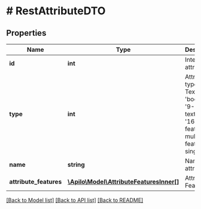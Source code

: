 # # RestAttributeDTO

## Properties

Name | Type | Description | Notes
------------ | ------------- | ------------- | -------------
**id** | **int** | Internal attribute ID | [optional]
**type** | **int** | Attribute type (&#39;1-Text&#39;, 2-&#39;boolean&#39;, &#39;9-textarea&#39;, &#39;16-feature-multi&#39;, &#39;17-feature-single&#39;) |
**name** | **string** | Name of attribute |
**attribute_features** | [**\Apilo\Model\AttributeFeaturesInner[]**](AttributeFeaturesInner.md) | Attribute Features | [optional]

[[Back to Model list]](../../README.md#models) [[Back to API list]](../../README.md#endpoints) [[Back to README]](../../README.md)
